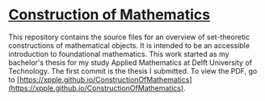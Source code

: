 # [Construction of Mathematics](https://xpple.github.io/ConstructionOfMathematics)
This repository contains the source files for an overview of set-theoretic constructions of mathematical objects. It is
intended to be an accessible introduction to foundational mathematics. This work started as my bachelor's thesis for my
study Applied Mathematics at Delft University of Technology. The first commit is the thesis I submitted. To view the PDF, go to [https://xpple.github.io/ConstructionOfMathematics](https://xpple.github.io/ConstructionOfMathematics). 
